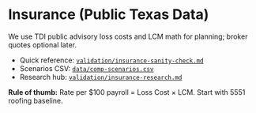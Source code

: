 # Insurance (Public Texas Data)

We use TDI public advisory loss costs and LCM math for planning; broker quotes optional later.

- Quick reference: [`validation/insurance-sanity-check.md`](https://github.com/justindbilyeu/2ndStory-Services/blob/main/validation/insurance-sanity-check.md)
- Scenarios CSV: [`data/comp-scenarios.csv`](https://github.com/justindbilyeu/2ndStory-Services/blob/main/data/comp-scenarios.csv)
- Research hub: [`validation/insurance-research.md`](https://github.com/justindbilyeu/2ndStory-Services/blob/main/validation/insurance-research.md)

**Rule of thumb:** Rate per $100 payroll = Loss Cost × LCM. Start with 5551 roofing baseline.
